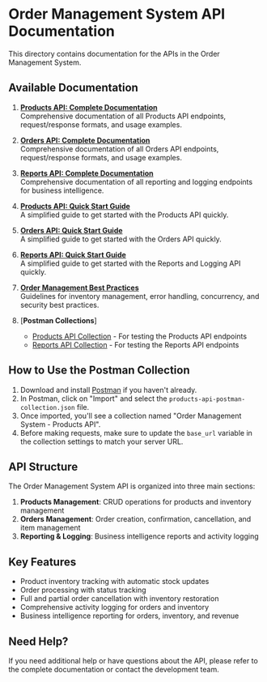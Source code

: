 # Order Management System API Documentation

This directory contains documentation for the APIs in the Order Management System.

## Available Documentation

1. [**Products API: Complete Documentation**](products-api.md)  
   Comprehensive documentation of all Products API endpoints, request/response formats, and usage examples.

2. [**Orders API: Complete Documentation**](orders-api.md)  
   Comprehensive documentation of all Orders API endpoints, request/response formats, and usage examples.

3. [**Reports API: Complete Documentation**](reports-api.md)  
   Comprehensive documentation of all reporting and logging endpoints for business intelligence.

4. [**Products API: Quick Start Guide**](products-api-quickstart.md)  
   A simplified guide to get started with the Products API quickly.

5. [**Orders API: Quick Start Guide**](orders-api-quickstart.md)  
   A simplified guide to get started with the Orders API quickly.

6. [**Reports API: Quick Start Guide**](reports-api-quickstart.md)  
   A simplified guide to get started with the Reports and Logging API quickly.

7. [**Order Management Best Practices**](order-management-best-practices.md)  
   Guidelines for inventory management, error handling, concurrency, and security best practices.

8. [**Postman Collections**]
   - [Products API Collection](products-api-postman-collection.json) - For testing the Products API endpoints
   - [Reports API Collection](reports-api-postman-collection.json) - For testing the Reports API endpoints

## How to Use the Postman Collection

1. Download and install [Postman](https://www.postman.com/downloads/) if you haven't already.
2. In Postman, click on "Import" and select the `products-api-postman-collection.json` file.
3. Once imported, you'll see a collection named "Order Management System - Products API".
4. Before making requests, make sure to update the `base_url` variable in the collection settings to match your server URL.

## API Structure

The Order Management System API is organized into three main sections:

1. **Products Management**: CRUD operations for products and inventory management
2. **Orders Management**: Order creation, confirmation, cancellation, and item management
3. **Reporting & Logging**: Business intelligence reports and activity logging

## Key Features

- Product inventory tracking with automatic stock updates
- Order processing with status tracking
- Full and partial order cancellation with inventory restoration
- Comprehensive activity logging for orders and inventory
- Business intelligence reporting for orders, inventory, and revenue

## Need Help?

If you need additional help or have questions about the API, please refer to the complete documentation or contact the development team.
